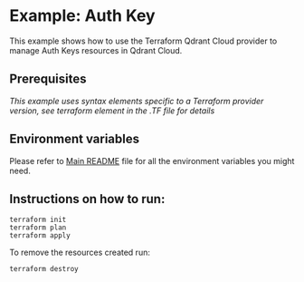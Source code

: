 # Example: Auth Key

This example shows how to use the Terraform Qdrant Cloud provider to manage Auth Keys resources in Qdrant Cloud.

## Prerequisites

*This example uses syntax elements specific to a Terraform provider version, see terraform element in the .TF file for details*

## Environment variables
Please refer to [Main README](../../README.md) file for all the environment variables you might need.

## Instructions on how to run:
```
terraform init
terraform plan
terraform apply
```

To remove the resources created run:
```
terraform destroy
``` 